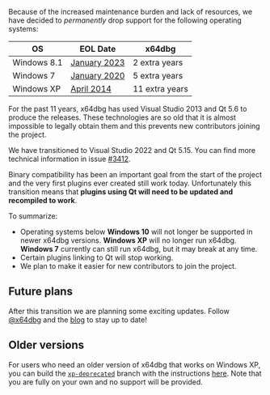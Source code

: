 Because of the increased maintenance burden and lack of resources, we have decided to _permanently_ drop support for the following operating systems:

|OS|EOL Date|x64dbg|
|-|-|-|
|Windows 8.1|[January 2023](https://learn.microsoft.com/en-us/lifecycle/products/windows-81)|2 extra years|
|Windows 7|[January 2020](https://learn.microsoft.com/en-us/lifecycle/products/windows-7)|5 extra years|
|Windows XP|[April 2014](https://learn.microsoft.com/en-us/lifecycle/products/windows-xp)|11 extra years|

For the past 11 years, x64dbg has used Visual Studio 2013 and Qt 5.6 to produce the releases. These technologies are so old that it is almost impossible to legally obtain them and this prevents new contributors joining the project.

We have transitioned to Visual Studio 2022 and Qt 5.15. You can find more technical information in issue [#3412](https://github.com/x64dbg/x64dbg/issues/3412).

Binary compatibility has been an important goal from the start of the project and the very first plugins ever created still work today. Unfortunately this transition means that **plugins using Qt will need to be updated and recompiled to work**.

To summarize:
- Operating systems below **Windows 10** will not longer be supported in newer x64dbg versions. **Windows XP** will no longer run x64dbg. **Windows 7** currently can still run x64dbg, but it may break at any time.
- Certain plugins linking to Qt will stop working.
- We plan to make it easier for new contributors to join the project.

## Future plans

After this transition we are planning some exciting updates. Follow [@x64dbg](https://x.com/x64dbg) and the [blog](https://x64dbg.com/blog/) to stay up to date!

## Older versions

For users who need an older version of x64dbg that works on Windows XP, you can build the [`xp-deprecated`](https://github.com/x64dbg/x64dbg/tree/xp-deprecated) branch with the instructions [here](https://github.com/x64dbg/wiki/blob/14c46b3e482f0fa025c349946b1f18cdab89ed60/Compiling-the-whole-project.md). Note that you are fully on your own and no support will be provided.
